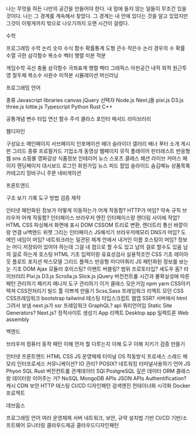 나는 무엇을 하든 나만의 공간을 만들어야 한다. 내 맘에 들지 않는 일들이 무조건 있을 것이다. 나는 그 경계를 계속해서 찾았다. 그 경계는 내 안에 있다는 것을 알고 있었지만 그것이 이렇게까지 밖으로 나오기까지 오랜 시간이 걸렸다. 

수학

프로그래밍 수학
    논리
    숫자
    수식
    함수
    확률통계
    도형
    큰수 작은수
    논리
    경우의 수 확률
    수열 극한
    삼각함수 복소수
    벡터 행렬
    미분
    적분

게임수학
    곡선
    충돌
    삼각함수
        극좌표계
    행렬
    벡터 그래픽스
        아핀공간
        내적
        외적
        원근투영
        절두체
    복소수
    사원수
    미적분 시뮬레이션
    머신러닝

프로그래밍 언어

종류
    Javascript
        libraries
            canvas
            jQuery
                선택자
            Node.js
            Next.j돌
            pixi.js
            D3.js
            three.js
            lottie.js
    Typescript
    Python
    Rust
    C++


공통개념
    변수
    타입
    연산
    함수
    주석
    클라스
    포인터
    메서드
    라이브러리

웹디자인

구성요소
    메인페이지
    서브페이지
    인포메이션
    헤더
    슬라이더
    갤러리
    배너
    푸터
    소개
    게시판
    그리드
종류
    프로필카드
    기업소개
    동영상 웹페이지
    뮤직 플레이어
    핀터레스트 반응형 웹
    sns
    쇼핑몰
    영화감상
    식품정보
    인테리어
    뉴스
    스포츠 클래스
    패션 라이브 커머스
페이지
    랜딩페이지
    대시보드
    로그인
    회원가입
    뉴스 피드
    팝업
    슬라이드
    숨김메뉴
    상품목록
    카테고리
    장바구니
    주문
    네비게이션

프론트엔드

구조
보기
기록
도구
방법
검증
제작

인터넷
    패턴화된 정보가 어떻게 이동하는가
        어캐 작동함?
        HTTP가 머임? 약속 규칙
        브라우저 어캐 작동함?
            인터페이스
            브라우저 엔진 인터페이스랑 렌더링 사이에 작업?
            HTML CSS 파싱해서 화면에 표시 DOM CSSOM 트리로 변환, 렌더트리
            통신 바깥이랑 연결
            ui백엔드 위젯 그리는 인터페이스
            JS해석기
            브라우저메모리
        DNS가 머임?
        도메인 네임이 머임? 네트워크라는 일관된 체계 안에서 내거인 이름
        호스팅이 머임? 정보는 어디 저장되어 있어야 하는데 그걸 내 컴으로 할 수도 있고 남의 걸로 할수도 있음 남의 걸로 하는게 호스팅
HTML
    기초
    입력이랑 유효성검사
    실용적조언
CSS
    기초
    레이아웃
    플로트
    포지션
    박스모델
    그리드
    플렉스
    반응형 미디어쿼리
JS
    패턴화된 정보를 보는 눈
        기초
        DOM
        Ajax
        모듈러
        호이스팅?
        이벤트 버블링?
        범위 프로토타입?
        셰도우 돔?
        라이브러리
            Pixi.js
            D3.js
            Scrolla.js
            Slick.js
            jQuery
버전컨트롤
    시간과 불확실성에 따른 패턴 관리하기
패키지 매니저
    도구 관리하기 이거 클래스 모은거임
    npm yarn
CSS아키텍쳐
CSS전처리기
빌드 툴
    이쁘게 만들기 Scss,Sass
프레임워크
    리엑트
모던 CSS
CSS프레임워크
    bootstrap
    tailwind
테스팅
타입스크립트
웹앱
SSR? 서버에서 html 그려서 보냄 next.js가 ssr 프레임워크
GraphQL? api 쿼리언어임
Static Site Generators? Next.js? 정적사이트 생성기
App
    리엑트
Desktop app
    일렉트론
Web assembly

백엔드

브라우저
컴퓨터 동작 패턴 이해 먼저
뭘 다루는지 이해
도구 이해
지키기
검증
만들기

인터넷
프론트앤드
    HTML CSS JS
운영체제
    터미널
    OS 작동방식
    프로세스
    스레드
    메모리
    인터프로세스 커뮤니케이션?
    IO 관리?
    POSIX?
    네트워킹
    터미널사용하기
언어
    JS
    Phyon
    SQL
    Rust
버전컨트롤
관계데이터
    SQl PostgreSQL
깊은 데이터
    ORM 클래스랑 데이터랑 이어주는 거?
NoSQL
    MongoDB
APIs
    JSON APIs
    Authentification?
캐시
    CDN
보안
    HTTP
테스팅
CI/CD
디자인패턴
검색엔진
컨테이너화 시각화
    Docker
프로젝트

데브옵스

프로그래밍 언어
여러 운영체제
서버
네트워크, 보안, 규약
설치법
기반
CI/CD
기반/소프트웨어 모니터링
클라우드제공
클라우드디자인패턴











